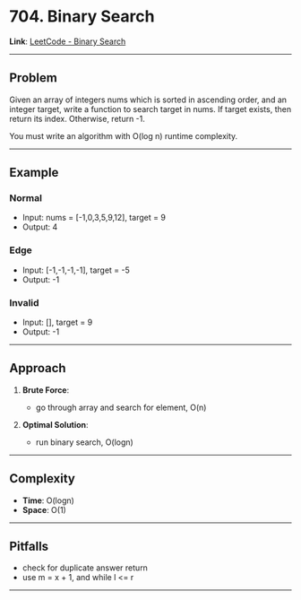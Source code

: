 # 704. Binary Search

**Link**: [LeetCode - Binary Search](https://leetcode.com/problems/binary-search/)

---

## Problem
Given an array of integers nums which is sorted in ascending order, and an integer target, write a function to search target in nums. If target exists, then return its index. Otherwise, return -1.

You must write an algorithm with O(log n) runtime complexity.

---

## Example
### Normal
- Input: nums = [-1,0,3,5,9,12], target = 9
- Output: 4

### Edge
- Input: [-1,-1,-1,-1], target = -5
- Output: -1

### Invalid
- Input: [], target = 9
- Output: -1

---

## Approach
1. **Brute Force**:  
   - go through array and search for element, O(n)

2. **Optimal Solution**:  
   - run binary search, O(logn)

---

## Complexity
- **Time**: O(logn)  
- **Space**: O(1)  

---

## Pitfalls
- check for duplicate answer return
- use m = x + 1, and while l <= r

---
